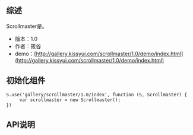## 综述

Scrollmaster是。

* 版本：1.0
* 作者：筱谷
* demo：[http://gallery.kissyui.com/scrollmaster/1.0/demo/index.html](http://gallery.kissyui.com/scrollmaster/1.0/demo/index.html)

## 初始化组件
		
    S.use('gallery/scrollmaster/1.0/index', function (S, Scrollmaster) {
         var scrollmaster = new Scrollmaster();
    })
	
	

## API说明
